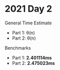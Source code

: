 # 2021 Day 2

General Time Estimate
- Part 1: θ(n) 
- Part 2: θ(n)

Benchmarks
- Part 1: **2.401114ms**
- Part 2: **2.475023ms**



